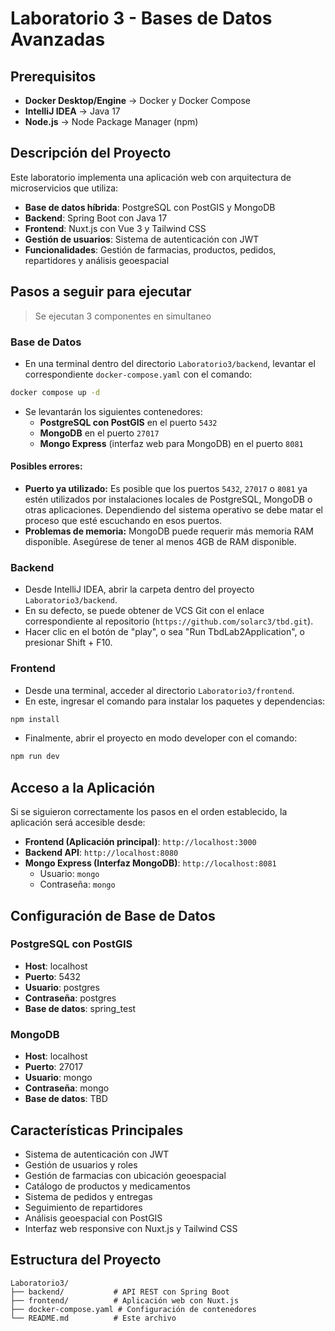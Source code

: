 
# Laboratorio 3 - Bases de Datos Avanzadas

## Prerequisitos
- **Docker Desktop/Engine** -> Docker y Docker Compose
- **IntelliJ IDEA** -> Java 17
- **Node.js** -> Node Package Manager (npm)

## Descripción del Proyecto
Este laboratorio implementa una aplicación web con arquitectura de microservicios que utiliza:
- **Base de datos híbrida**: PostgreSQL con PostGIS y MongoDB
- **Backend**: Spring Boot con Java 17
- **Frontend**: Nuxt.js con Vue 3 y Tailwind CSS
- **Gestión de usuarios**: Sistema de autenticación con JWT
- **Funcionalidades**: Gestión de farmacias, productos, pedidos, repartidores y análisis geoespacial

## Pasos a seguir para ejecutar
> Se ejecutan 3 componentes en simultaneo

### Base de Datos
- En una terminal dentro del directorio `Laboratorio3/backend`, levantar el correspondiente `docker-compose.yaml` con el comando:
```bash
docker compose up -d
```
- Se levantarán los siguientes contenedores:
  - **PostgreSQL con PostGIS** en el puerto `5432`
  - **MongoDB** en el puerto `27017`
  - **Mongo Express** (interfaz web para MongoDB) en el puerto `8081`

#### Posibles errores:
- **Puerto ya utilizado:** Es posible que los puertos `5432`, `27017` o `8081` ya estén utilizados por instalaciones locales de PostgreSQL, MongoDB o otras aplicaciones. Dependiendo del sistema operativo se debe matar el proceso que esté escuchando en esos puertos.
- **Problemas de memoria:** MongoDB puede requerir más memoria RAM disponible. Asegúrese de tener al menos 4GB de RAM disponible.

### Backend
- Desde IntelliJ IDEA, abrir la carpeta dentro del proyecto `Laboratorio3/backend`.
- En su defecto, se puede obtener de VCS Git con el enlace correspondiente al repositorio (`https://github.com/solarc3/tbd.git`).
- Hacer clic en el botón de "play", o sea "Run TbdLab2Application", o presionar Shift + F10.

### Frontend
- Desde una terminal, acceder al directorio `Laboratorio3/frontend`.
- En este, ingresar el comando para instalar los paquetes y dependencias:
```bash
npm install
```
- Finalmente, abrir el proyecto en modo developer con el comando:
```bash
npm run dev
```

## Acceso a la Aplicación
Si se siguieron correctamente los pasos en el orden establecido, la aplicación será accesible desde:

- **Frontend (Aplicación principal)**: `http://localhost:3000`
- **Backend API**: `http://localhost:8080`
- **Mongo Express (Interfaz MongoDB)**: `http://localhost:8081`
  - Usuario: `mongo`
  - Contraseña: `mongo`

## Configuración de Base de Datos

### PostgreSQL con PostGIS
- **Host**: localhost
- **Puerto**: 5432
- **Usuario**: postgres
- **Contraseña**: postgres
- **Base de datos**: spring_test

### MongoDB
- **Host**: localhost
- **Puerto**: 27017
- **Usuario**: mongo
- **Contraseña**: mongo
- **Base de datos**: TBD

## Características Principales
- Sistema de autenticación con JWT
- Gestión de usuarios y roles
- Gestión de farmacias con ubicación geoespacial
- Catálogo de productos y medicamentos
- Sistema de pedidos y entregas
- Seguimiento de repartidores
- Análisis geoespacial con PostGIS
- Interfaz web responsive con Nuxt.js y Tailwind CSS

## Estructura del Proyecto
```
Laboratorio3/
├── backend/           # API REST con Spring Boot
├── frontend/          # Aplicación web con Nuxt.js
├── docker-compose.yaml # Configuración de contenedores
└── README.md          # Este archivo
```

